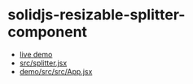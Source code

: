 # solidjs-resizable-splitter-component

* [live demo](https://milahu.github.io/solidjs-resizable-splitter-component/)
* [src/splitter.jsx](src/splitter.jsx)
* [demo/src/src/App.jsx](demo/src/src/App.jsx)
